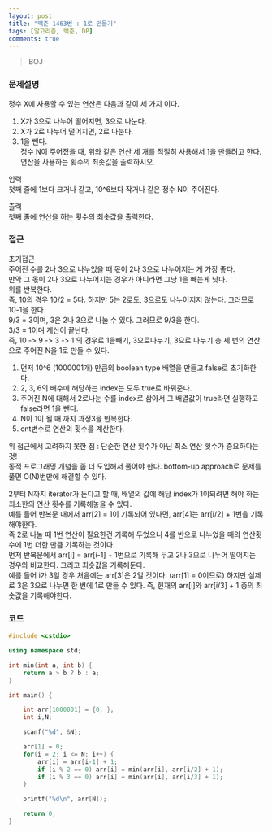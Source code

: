 ```yaml
---
layout: post
title: "백준 1463번 : 1로 만들기"
tags: [알고리즘, 백준, DP]
comments: true
---
```


> BOJ  

### 문제설명  
정수 X에 사용할 수 있는 연산은 다음과 같이 세 가지 이다.  

1. X가 3으로 나누어 떨어지면, 3으로 나눈다.  
2. X가 2로 나누어 떨어지면, 2로 나눈다.  
3. 1을 뺀다.  
정수 N이 주어졌을 때, 위와 같은 연산 세 개를 적절히 사용해서 1을 만들려고 한다. 연산을 사용하는 횟수의 최솟값을 출력하시오.  

입력  
첫째 줄에 1보다 크거나 같고, 10^6보다 작거나 같은 정수 N이 주어진다.  

출력  
첫째 줄에 연산을 하는 횟수의 최솟값을 출력한다.  

### 접근  
초기접근  
주어진 수를 2나 3으로 나누었을 때 몫이 2나 3으로 나누어지는 게 가장 좋다.  
만약 그 몫이 2나 3으로 나누어지는 경우가 아니라면 그냥 1을 빼는게 낫다.  
위를 반복한다.  
즉, 10의 경우 10/2 = 5다. 하지만 5는 2로도, 3으로도 나누어지지 않는다. 그러므로 10-1을 한다.  
9/3 = 3이며, 3은 2나 3으로 나눌 수 있다. 그러므로 9/3을 한다.  
3/3 = 1이며 계산이 끝난다.  
즉, 10 -> 9 -> 3 -> 1 의 경우로 1을빼기, 3으로나누기, 3으로 나누기 총 세 번의 연산으로 주어진 N을 1로 만들 수 있다.  

1. 먼저 10^6 (1000001개) 만큼의 boolean type 배열을 만들고 false로 초기화한다.  
2. 2, 3, 6의 배수에 해당하는 index는 모두 true로 바꿔준다.  
3. 주어진 N에 대해서 2로나눈 수를 index로 삼아서 그 배열값이 true라면 실행하고 false라면 1을 뺀다.  
4. N이 1이 될 때 까지 과정3을 반복한다.  
5. cnt변수로 연산의 횟수를 계산한다.  

위 접근에서 고려하지 못한 점 : 단순한 연산 횟수가 아닌 최소 연산 횟수가 중요하다는 것!  
동적 프로그래밍 개념을 좀 더 도입해서 풀어야 한다. bottom-up approach로 문제를 풀면 O(N)번만에 해결할 수 있다.  

2부터 N까지 iterator가 돈다고 할 때, 배열의 값에 해당 index가 1이되려면 해야 하는 최소한의 연산 횟수를 기록해놓을 수 있다.  
예를 들어 반복문 내에서 arr[2] = 1이 기록되어 있다면, arr[4]는 arr[i/2] + 1번을 기록해야한다.  
즉 2로 나눌 때 1번 연산이 필요한건 기록해 두었으니 4를 반으로 나누었을 때의 연산횟수에 1번 더한 만큼 기록하는 것이다.  
먼저 반복문에서 arr[i] = arr[i-1] + 1번으로 기록해 두고 2나 3으로 나누어 떨어지는 경우와 비교한다. 그리고 최솟값을 기록해둔다.  
예를 들어 i가 3일 경우 처음에는 arr[3]은 2일 것이다. (arr[1] = 0이므로) 하지만 실제로 3은 3으로 나누면 한 번에 1로 만들 수 있다. 즉, 현재의 arr[i]와 arr[i/3] + 1 중의 최솟값을 기록해야한다.  

### 코드  
~~~c++
#include <cstdio>

using namespace std;

int min(int a, int b) {
    return a > b ? b : a;
}

int main() {

    int arr[1000001] = {0, };
    int i,N;

    scanf("%d", &N);

    arr[1] = 0;
    for(i = 2; i <= N; i++) {
        arr[i] = arr[i-1] + 1;
        if (i % 2 == 0) arr[i] = min(arr[i], arr[i/2] + 1);
        if (i % 3 == 0) arr[i] = min(arr[i], arr[i/3] + 1);
    }

    printf("%d\n", arr[N]);

    return 0;
}
~~~
